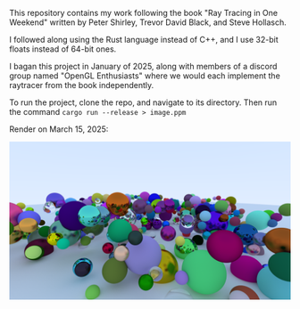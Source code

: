 This repository contains my work following the book "Ray Tracing in One Weekend"
written by Peter Shirley, Trevor David Black, and Steve Hollasch.

I followed along using the Rust language  instead of C++, and I use 32-bit floats
instead of 64-bit ones.

I bagan this project in January of 2025, along with members of a discord group
named "OpenGL Enthusiasts" where we would each implement the raytracer from the
book independently.

To run the project, clone the repo, and navigate to its directory. Then run the
command `cargo run --release > image.ppm`

Render on March 15, 2025:

![screenshot](renders/Weekend_Render.png)
